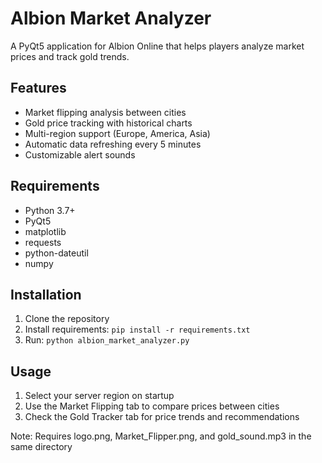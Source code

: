 # Albion Market Analyzer

A PyQt5 application for Albion Online that helps players analyze market prices and track gold trends.

## Features
- Market flipping analysis between cities
- Gold price tracking with historical charts
- Multi-region support (Europe, America, Asia)
- Automatic data refreshing every 5 minutes
- Customizable alert sounds

## Requirements
- Python 3.7+
- PyQt5
- matplotlib
- requests
- python-dateutil
- numpy

## Installation
1. Clone the repository
2. Install requirements: `pip install -r requirements.txt`
3. Run: `python albion_market_analyzer.py`

## Usage
1. Select your server region on startup
2. Use the Market Flipping tab to compare prices between cities
3. Check the Gold Tracker tab for price trends and recommendations

Note: Requires logo.png, Market_Flipper.png, and gold_sound.mp3 in the same directory